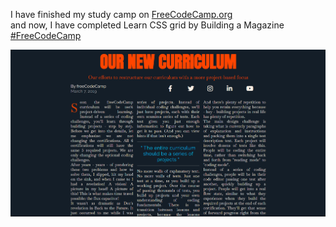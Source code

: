 I have finished my study camp on <a href="https://www.freecodecamp.org/" style>FreeCodeCamp.org</a><br>
and now, I have completed Learn CSS grid by Building a Magazine <a href="https://www.freecodecamp.org/learn/2022/responsive-web-design/learn-css-grid-by-building-a-magazine" style>#FreeCodeCamp</a>

<a href="https://msalmanrafadhlih.github.io/magazine/"><img src="gallery.png"></a>
